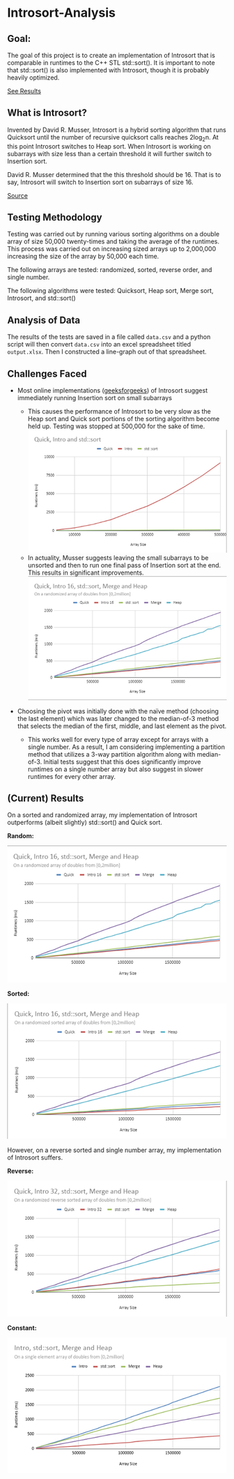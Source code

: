 # Introsort-Analysis

## Goal:

The goal of this project is to create an implementation of Introsort that is comparable in runtimes to the C++ STL std::sort(). It is important to note that std::sort() is also implemented with Introsort, though it is probably heavily optimized.

[See Results](#Results)

## What is Introsort?

Invented by David R. Musser, Introsort is a hybrid sorting algorithm that runs Quicksort until the number of recursive quicksort calls reaches 2log<sub>2</sub>n. At this point Introsort switches to Heap sort. When Introsort is working on subarrays with size less than a certain threshold it will further switch to Insertion sort.

David R. Musser determined that the this threshold should be 16. That is to say, Introsort will switch to Insertion sort on subarrays of size 16.

[Source](http://ace.cs.ohio.edu/~razvan/courses/cs4040/introsort.pdf)

## Testing Methodology

Testing was carried out by running various sorting algorithms on a double array of size 50,000 twenty-times and taking the average of the runtimes. This process was carried out on increasing sized arrays up to 2,000,000 increasing the size of the array by 50,000 each time.

The following arrays are tested: randomized, sorted, reverse order, and single number.

The following algorithms were tested: Quicksort, Heap sort, Merge sort, Introsort, and std::sort()

## Analysis of Data

The results of the tests are saved in a file called `data.csv` and a python script will then convert `data.csv` into an excel spreadsheet titled `output.xlsx`. Then I constructed a line-graph out of that spreadsheet.

## Challenges Faced

- Most online implementations ([geeksforgeeks](https://www.geeksforgeeks.org/introsort-or-introspective-sort/)) of Introsort suggest immediately running Insertion sort on small subarrays
  - This causes the performance of Introsort to be very slow as the Heap sort and Quick sort portions of the sorting algorithm become held up. Testing was stopped at 500,000 for the sake of time.![Initial Algorithm](images/insertNow.png)
  - In actuality, Musser suggests leaving the small subarrays to be unsorted and then to run one final pass of Insertion sort at the end. This results in significant improvements.![Revision](images/insertAtEnd.png)

- Choosing the pivot was initially done with the naïve method (choosing the last element) which was later changed to the median-of-3 method that selects the median of the first, middle, and last element as the pivot.
  - This works well for every type of array except for arrays with a single number. As a result, I am considering implementing a partition method that utilizes a 3-way partition algorithm along with median-of-3. Initial tests suggest that this does significantly improve runtimes on a single number array but also suggest in slower runtimes for every other array.

## (Current) Results

On a sorted and randomized array, my implementation of Introsort outperforms (albeit slightly) std::sort() and Quick sort.

**Random:**

![Random](images/random.png)

**Sorted:**

![Sorted](images/sorted.png)



However, on a reverse sorted and single number array, my implementation of Introsort suffers.

**Reverse:**

![Reverse](images/reverse.png)

**Constant:**

 ![Constant](images/constant.png)


